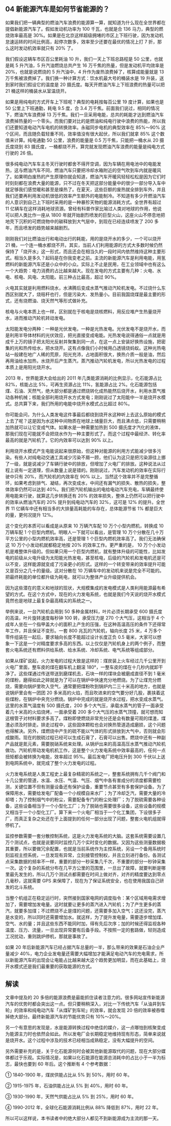 ## 04 新能源汽车是如何节省能源的？

如果我们把一辆典型的燃油汽车浪费的能源算一算，就知道为什么现在全世界都在提倡新能源汽车了。假如发动机功率为 100 千瓦，也就是合 136 马力，典型的燃烧效率最高是 30%。如果是在北京这样超级拥堵的市区上下班行驶，因为发动机怠速运转的时间比例高，起停次数多，效率至少还要在最优的情况上打 7 折，那么这时发动机效率就只有 20% 了。

我们假设这辆车市区百公里耗油 10 升，我们一天上下班总路程是 50 公里，也就是耗 5 升汽油，5 升汽油燃烧总共产生 16 万千焦的热量，但是发动机平均效率是 20%，也就是说燃烧的 5 升汽油中，4 升作为废热浪费掉了，核算成能量就是 13 万千焦被浪费掉了。我们换一种计算方式：饮水机最大号的桶装水是 19 升装，送到家时我们假设它的温度是 20 摄氏度。每天开燃油汽车上下班浪费的热量可以把 21 桶这样的桶装水从室温烧开。

如果是用纯电的方式开车上下班呢？典型的电耗按每百公里 19 度计算，如果也是 50 公里上下班通勤，耗电 9.5 度，合 3.4 万千焦。前面我们说过，相同的情况下，燃油汽车浪费掉 13 万千焦。我们一旦采用电能，总共的耗能才达到燃油汽车浪费掉热量的一个零头。而我们要对比的是燃油和纯电行驶中浪费的热能，所以我们还要知道电动汽车电机的转换效率。永磁同步电机的典型效率在 85%～90% 这个区间，而且随负载轻重不同，效率值没有很大起伏，所以我们就拿 85% 这个数值来计算。纯电通勤 50 公里，浪费的能量是 0.5 万千焦，只能把一桶水从 20 摄氏度烧到 83 摄氏度，一桶都烧不开。算完就发现燃油汽车浪费的能量是纯电方式行驶的 26 倍。

很多纯电动汽车车主冬天行驶时都舍不得开空调，因为车辆在用电池中的电能发热，这与燃油汽车不同，燃油汽车只要把冷却水箱附近的空气吹到车内就是暖风了。如果明白废热的产生原理你就会知道，燃油汽车开暖风轻轻松松是因为它们时时刻刻都在浪费大量的能源，只不过在冬天把这部分能量中的很少一部分导入车中就足够我们感觉暖和甚至是燥热了。在夏天，这些巨额的废热就全排到车外，并且我们还要再利用发动机很低的效率产生额外的电能制冷。不知道有多少开燃油汽车的人意识到自己上下班时采用的是一种暴殄天物的能源消耗方式。全世界有超过 11 亿辆车在这样消耗地球资源。曾经有科普作家比喻过人类对地球的作用，他说可以把人类比作一座从 1800 年就开始剧烈喷发的巨型火山，这座火山不停息地把地壳下沉积的可燃烧物中的碳释放到大气层中，到现在已经连续喷发了 200 多年，而且喷发的趋势越来越剧烈。

刚刚我们对比燃油出行和电动出行的耗能，用的是烧开水的多少，一个可以烧开 21 桶，一个连一桶水都烧不开。其实，当前人们利用能源的方式大多数时候仍然保持了「烧开水」这一形式，而且还会在相当久的一段时间内依然维持这种主要形式。相当久是多久？起码是在你我变老之前。主流的新能源汽车是利用电能，用氢燃料的新能源汽车还是小众中的小众。实际上不止是民用，在工业领域中也有这么一个大趋势：电力消费的占比越来越大。现在发电的方式主要有几种：火电、水电、核电、风电、太阳能。前三种占比最高，超过 90%。

火电其实就是利用燃料烧水，水沸腾后变成水蒸气推动汽轮机发电。不过烧什么东西区别就大了，烧秸秆也行，但是污染大、发热量小。目前我国烧煤是最主要的形式，还有烧燃油、烧天然气等形式做补充。

核电与火电本质上也一样，区别就在于核电是烧核燃料，用反应堆产生热量烧开水，进而推动汽轮机转动发电。

太阳能发电分两种：一种是光伏发电，一种是光热发电。光伏发电不是烧开水，而是利用半导体材料的光伏效应，把光直接变成电能。光热发电说得通俗一点就是用成千上万的镜子把太阳光反射并聚集到同一点，在这一点上安装好换热设施，把密集的光和热传给水，把水烧开。这有点像我们小时候用凸透镜烧蚂蚁。这种光热电站一般建在地广人稀的荒原，阳光充沛，占地面积很大，换热介质一般是油，然后再用油给水加热，水烧开后产生蒸汽，蒸汽推动汽轮机发电，所以光热发电的过程本质上是用阳光烧开水。

2013 年，世界能源大会给出的 2011 年几类能源消耗的比例显示，化石能源占比 82%，核能占比 5%，可再生资源占比 11%，氢能源占比 2%。化石能源包括煤、石油、天然气，绝大部分都是通过燃烧转化成热能然后烧开水，利用水蒸气推动各种机械；核能全部利用烧开水方式发电；刚刚说过了太阳能中一半是烧开水模式。总共算下来，我们所用的电能中烧开水模式占比超过 80%。

你可能会问，为什么人类发电这件事最后都绕到烧开水这种听上去这么原始的模式上去了呢？这是因为水这种中间物质在地球上储量巨大，而且沸点低，只需要稍稍加热就可以让它变成气体。如果水是一种需要加热到 500 摄氏度才汽化的液体，那我们现在可能就不会把烧水作为一种主要形式了。而这个过程中最经济、转化率最高的就是汽轮机了。它的内效率可以达到 90% 以上。

利用烧开水模式产生电能说起来很原始，但这种对能源的利用方式能减少很多污染。有些人对纯电动交通工具减少污染不屑一顾，他们认为这只是把污染源往上挪了一级，就是说减少了车辆行驶中的排放，但增加了火电厂的排放。这种说法从过程上说有一定道理，但从数量上说是错的。刚刚说过，汽车发动机的效率在实际行驶中只有 20%，而汽轮机的内效率在 90% 以上。当然这个效率并不是完整循环，如果考虑到排气、凝结，再次变成水，中间还有漏气的损失、散热的损失，整体效率仍然可以达到 40%。我们把汽轮机输出的电给电动汽车充电，车辆最终使用电能来行驶，就算这几步转换还有 20% 的效率损失，整体上仍然可以把行驶中的效率从燃油汽车的 20% 提升到纯电动汽车的 32%，这可是 12% 的提升。全世界 11 亿辆车中还有相当多的大排量高耗能的车存在，总体能源节省 1% 都是巨大的量，更何况提升 12%。

这个变化的本质可以看成是从原来 10 万辆汽车配 10 万个小型内燃机，转换成 10 万辆车配 1 个巨型内燃机。明眼人一下就可以看出，是管理 10 万个分散在几十万平方公里的小型内燃机效率高，还是管理 1 个巨型内燃机效率高了。我们无法确保这 10 万个小发动机就都稳定地按 20% 的效率工作。更严重的是， 10 万个小发动机是难整体升级的。但如果只用一个巨型内燃机，就有整体升级的可能性，比如发电的前级从火电升级为太阳能光热发电，甚至核电，后级的汽轮机和发电机还是可以不变，这样能源就变成了污染更小的形式。这样的一个转变带来的效率提升可能又是百分之几十的量级。这对分散在 10 万辆车中的发动机来说是完全不可能的。把最终耗能的单位都升级为耗电，就可以为整体产业升级提供机会。

因为这些潜在的意义和地球的现状，大规模集成的发电模式是人类利用能源最有希望的方式。在这个方式中，现在的火力发电系统，也就是我们今天说的烧开水模式竟然也是地球上最复杂最高精尖的系统之一。

举例来说，一台汽轮机会用到 50 多种金属材料，叶片必须长期承受 600 摄氏度的高温，叶片旋转速度每秒钟 100 转，承受压力是 270 个大气压，这相当于 4 个成年人坐在一个指甲盖大小的面积上产生的压强，在这种高温高压的条件下还得常年工作，并且保证不变形。一套 800 兆瓦的汽轮机，轴向长度 25 米，4 万多个零件组装在一起后，要求轴向长度不能超过设计长度正负 0.5 毫米，大家可以想象一下这是一个对精度要求多高的东西。以上仅仅是汽轮机身上的两个例子，而整套火电系统还有燃料供给系统、给水系统、冷却系统、电气系统等组成部分。

如果从煤矿说起，火力发电的过程大致是这样的：煤炭装上火车经过几千公里开到火电厂里面，整车皮的煤在翻车机上翻滚 180°，一整车皮的煤在十几秒内就卸干净了。这些煤通过传送带送到磨煤机去，石块一样的煤块会被磨成直径不到 1 毫米的煤粉，磨得如此之碎就是为了可以在锅炉中快速充分地燃烧。为了让煤充分燃烧，需要向锅炉里吹入空气，通常要把煤粉吹到锅炉内二三十米高的地方，也就是说锅炉里会有一团团 20 多米高的火焰，而且吹进来的空气要分好几股，裹挟着这些煤粉，在锅炉中央充分燃烧。锅炉中完成的就是烧开水过程，把水变成水蒸气。这里的水蒸气温度有 500 摄氏度，200 多个大气压，承载水蒸气的管子一面承受着几十米高的火焰烧烤，一面承受着 200 多个大气压的水蒸气顶撞，就可想而知这根管子对材料要求多高了。煤粉即使燃烧非常充分还是会有数量可观的煤渣，煤渣必须及时排走。排走过程中，这些固体颗粒也会对换热管道造成磨损，这个问题也得解决。另外，煤燃烧中产生的硫不能以气体的形式排放到大气中，否则就会形成酸雨。现在的脱硫过程已经可以生成石膏了，石膏可以出售。燃烧中还有一种副产品就是氮元素，需要脱硝系统来处理。从锅炉出来的高温高压水蒸气推动汽轮机做功。汽轮机带动发电机机工作，这是整个火力发电系统中效率最高的，任何一点扭矩都会被转换为电能，效率超过 95%。最后发电厂把电压升到 300 千伏以上送到电网系统中，就完成了整个火力发电的过程。

火力发电系统是人类工程史上最复杂精密的系统之一，整套系统拥有几千个阀门和十几公里的管道，水温、水压、气温、气压、烟气中各有害成分的浓度都需要检测，关键位置不但有测量设备还有保护设备，重要节点甚至有多套保护设备。为了保障用水，需要给发电厂配备一个小规模自来水厂；为了冷却乏汽，需要大量的冷却塔；为了控制烟气中的粉尘，需要配备专门的粉尘处理厂；为了脱硫需要各种设备，这些设备相当于一个小型化工厂；为了脱硝也需要很多设备，这些设备的规模又相当于一个小型化工厂。算下来一个火电厂相当于一个化工集团，下设很多子厂，而真正复杂之处还在于上面提到的任何一部分出现了问题，整套火电机组就得停机了。

监控参数需要一套分散控制系统，这是火力发电系统的大脑。这套系统需要设置几万个测试点，也就是说要同时监控几万个实时变化的数据。又因为这些测量数据极其重要，所以要做冗余配置，也就是当前系统作为主控系统，另设一个备用系统时刻监视主控系统，一旦发现有异常，立刻接管控制权，并且立刻进行备份。各测试点采集数据的频率不一样，重要的部分一秒采集几千次，不重要的部分一秒钟采集一次。这个复杂的系统分布在几平方公里的范围里，一旦出了故障，就要判断是哪里最先发生的，所以几万个测试点都需要在时间上做对齐，对齐的精度要达到零点几毫秒，这就需要 GPS 来保障了，现在为了保证系统安全，也在使用我国自己研发的北斗系统。

当整个机组正在稳定运行时，突然接到国家电网的调度指令：某个区域用电需求增加了，需要增加发电量。这时就要让更多的蒸汽进入汽轮机；为了产生更多的蒸汽，就要多加煤；不过燃烧不止是煤的问题，还需要多加入空气；这还没完，蒸汽是水变的，所以同时还需要增加水。就这样，为了提升发电量，需要逐步增加煤、空气、水的量；并且这些东西不能同时加，得有先后次序；加的时候还得监视各种温度、压力、流量，一旦出现异常要有后备手段。不按照一定的套路做，轻则造成工况扰动，重则跳炉停机，那就是事故了。

如果 20 年后新能源汽车已经占据汽车总量的一半，那么带来的效果是石油企业产量减少 40%，电力企业发电量还需要大幅增加才能满足电动汽车的充电需求，所以新能源汽车的出现会让电能占比越来越大这个趋势更加明显，而在此基础上，烧开水模式还是我们最重要的获取能源的方式。

## 解读

文章中提及的 20 多倍的能源浪费是最能抓住读者注意力的。很多网站宣传新能源汽车的优势时都会突出这一点。但只要稍稍深入，对比一下传统汽车「从油井到车轮」的效率和纯电动汽车「从煤矿到车轮」的效率，就会发现 20 倍的效率被吞噬掉绝大部分。最终新能源汽车的节能优势只有 10%～20%。

另一个有意思的发现是，水是能源转换过程中绝佳的媒介，这一点哪怕到核聚变成为能源主力时也依然会如此。所以发电厂会长期稳定地维持现有形态，简单来说就是烧开水。这个过程中涉及的技术已经相当成熟稳定，没有大幅提升的空间。

另外需要补充的是，关于化石能源何时会被其他新能源取代的问题，现在大部分媒体都过于乐观。实际情况是，如果以化石能源在能源总消耗中的占比小于一半为标志，最快也要到 60 年后。这个推断有 4 个参考数据：

① 1840-1900 年，煤炭供能占比从 5% 到 50%，用时 60 年。

② 1915-1975 年，石油供能占比从 5% 到 40%，用时 60 年。

③ 1930-1990 年，天然气供能占比从 5% 到 25%，用时 60 年。

④ 1990-2012 年，全球化石能源消耗比例从 88% 降低到 87%，用时 22 年。

所以可以这样说，本书读者中的绝大部分人都见不到新能源成为主流的那一天。

